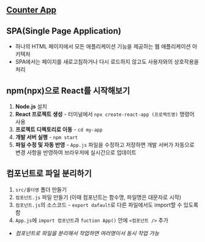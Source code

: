 ## [Counter App](https://2024-2-front-end-study.vercel.app/)
## SPA(Single Page Application)
* 하나의 HTML 페이지에서 모든 애플리케이션 기능을 제공하는 웹 애플리케이션 아키텍처
* SPA에서는 페이지를 새로고침하거나 다시 로드하지 않고도 사용자와의 상호작용을 처리

## npm(npx)으로 React를 시작해보기
1. **Node.js** 설치
2. **React 프로젝트 생성** - 터미널에서 `npx create-react-app (프로젝트명)` 명령어 사용
3. **프로젝트 디렉토리로 이동** - `cd my-app`
4. **개발 서버 실행** - `npm start`
5. **파일 수정 및 자동 반영** - `App.js` 파일을 수정하고 저장하면 개발 서버가 자동으로 변경 사항을 반영하여 브라우저에 실시간으로 업데이트

## 컴포넌트로 파일 분리하기
1. `src/폴더명` 폴더 만들기
2. `컴포넌트.js` 파일 만들기 (이때 컴포넌트는 함수명, 파일명은 대문자로 시작)
3. `컴포넌트.js`의 소스코드 - `export dafault`로 다른 파일에서도 import할 수 있도록 함
4. `App.js`에 `import 컴포넌트`과 `fuction App()` 안에 `<컴포넌트 />` 추가
* *컴포넌트로 파일을 분리해서 작업하면 여러명이서 동시 작업 가능*